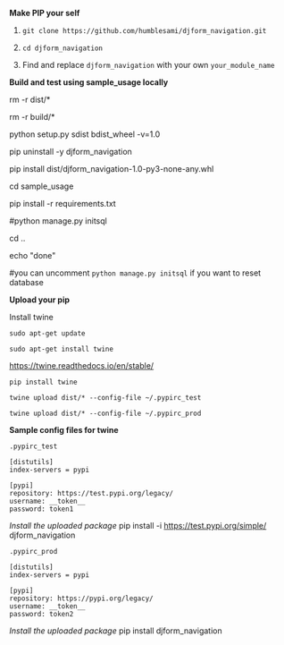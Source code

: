 **Make PIP your self**

1. `git clone https://github.com/humblesami/djform_navigation.git`
2. `cd djform_navigation`

3. Find and replace `djform_navigation` with your own `your_module_name`

**Build and test using sample_usage locally**

rm -r dist/*

rm -r build/*

python setup.py sdist bdist_wheel -v=1.0

pip uninstall -y djform_navigation

pip install dist/djform_navigation-1.0-py3-none-any.whl

cd sample_usage

pip install -r requirements.txt

#python manage.py initsql

cd ..

echo "done"

#you can uncomment `python manage.py initsql` if you want to reset database

**Upload your pip**

Install twine

`sudo apt-get update`

`sudo apt-get install twine`

https://twine.readthedocs.io/en/stable/

`pip install twine`

`twine upload dist/* --config-file ~/.pypirc_test`

`twine upload dist/* --config-file ~/.pypirc_prod`


**Sample config files for twine**

    .pypirc_test

    [distutils]
    index-servers = pypi

    [pypi]
    repository: https://test.pypi.org/legacy/
    username: __token__
    password: token1


*Install the uploaded package*
pip install -i https://test.pypi.org/simple/ djform_navigation


    .pypirc_prod

    [distutils]
    index-servers = pypi

    [pypi]
    repository: https://pypi.org/legacy/
    username: __token__
    password: token2

*Install the uploaded package*
pip install djform_navigation